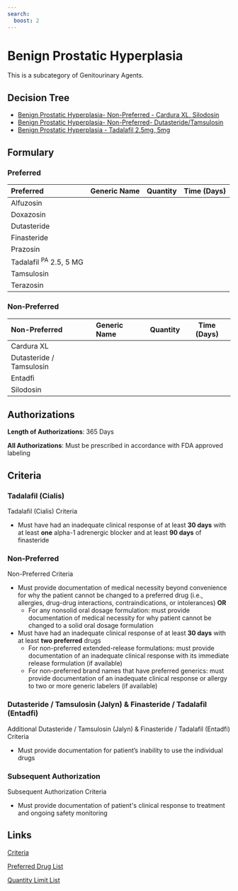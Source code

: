 ```yaml
---
search:
  boost: 2 
---
```


# Benign Prostatic Hyperplasia

This is a subcategory of Genitourinary Agents.

## Decision Tree

- [Benign Prostatic Hyperplasia- Non-Preferred - Cardura XL, Silodosin](https://forms.office.com.mcas.ms/pages/designpagev2.aspx?auth_pvr=OrgId&auth_upn=anttwaniqua.greer%40gainwelltechnologies.com&origin=OfficeDotCom&lang=en-US&sessionid=dba554c2-2c78-4f60-bee3-f837172c2546&route=GroupForms&subpage=design&id=nPhjxpvvj0G9PUHkbAzgaN9UYz8EqmlIs3_TYn4TbXBUNDhQUkMyNUdBTVNBN0FGUkhYMURDR1UyQSQlQCN0PWcu&topview=Preview)
- [Benign Prostatic Hyperplasia- Non-Preferred- Dutasteride/Tamsulosin](https://forms.office.com.mcas.ms/pages/designpagev2.aspx?auth_pvr=OrgId&auth_upn=anttwaniqua.greer%40gainwelltechnologies.com&origin=OfficeDotCom&lang=en-US&sessionid=dba554c2-2c78-4f60-bee3-f837172c2546&route=GroupForms&subpage=design&id=nPhjxpvvj0G9PUHkbAzgaN9UYz8EqmlIs3_TYn4TbXBUQklRWUMzMFFFQkM4VzE4Q1hBSzlZU1NDWCQlQCN0PWcu&topview=Preview)
- [Benign Prostatic Hyperplasia - Tadalafil 2.5mg, 5mg](https://forms.office.com.mcas.ms/pages/designpagev2.aspx?auth_pvr=OrgId&auth_upn=anttwaniqua.greer%40gainwelltechnologies.com&origin=OfficeDotCom&lang=en-US&sessionid=dba554c2-2c78-4f60-bee3-f837172c2546&route=GroupForms&subpage=design&id=nPhjxpvvj0G9PUHkbAzgaN9UYz8EqmlIs3_TYn4TbXBUNUs2SzRXTU9MTVhSVjc4NDdPNVRYQUJCNiQlQCN0PWcu&topview=Preview)

## Formulary

### Preferred

| Preferred                         | Generic Name | Quantity | Time (Days) |
|:----------------------------------|:-------------|:--------:|:-----------:|
| Alfuzosin                         |              |          |             |
| Doxazosin                         |              |          |             |
| Dutasteride                       |              |          |             |
| Finasteride                       |              |          |             |
| Prazosin                          |              |          |             |
| Tadalafil <sup>PA</sup> 2.5, 5 MG |              |          |             |
| Tamsulosin                        |              |          |             |
| Terazosin                         |              |          |             |

### Non-Preferred

| Non-Preferred            | Generic Name | Quantity | Time (Days) |
|:-------------------------|:-------------|:--------:|:-----------:|
| Cardura XL               |              |          |             |
| Dutasteride / Tamsulosin |              |          |             |
| Entadfi                  |              |          |             |
| Silodosin                |              |          |             |

## Authorizations

**Length of Authorizations**: 365 Days

**All Authorizations**: Must be prescribed in accordance with FDA approved labeling

## Criteria

### Tadalafil (Cialis)

Tadalafil (Cialis) Criteria

- Must have had an inadequate clinical response of at least **30 days** with at least **one** alpha-1 adrenergic blocker and at least **90 days** of finasteride

### Non-Preferred

Non-Preferred Criteria

- Must provide documentation of medical necessity beyond convenience for why the patient cannot be changed to a preferred drug (i.e., allergies, drug-drug interactions, contraindications, or intolerances) **OR**
    - For any nonsolid oral dosage formulation: must provide documentation of medical necessity for why patient cannot be changed to a solid oral dosage formulation
- Must have had an inadequate clinical response of at least **30 days** with at least **two preferred** drugs
    - For non-preferred extended-release formulations: must provide documentation of an inadequate clinical response with its immediate release formulation (if available)
    - For non-preferred brand names that have preferred generics: must provide documentation of an inadequate clinical response or allergy to two or more generic labelers (if available)

### Dutasteride / Tamsulosin (Jalyn) & Finasteride / Tadalafil (Entadfi)

Additional Dutasteride / Tamsulosin (Jalyn) & Finasteride / Tadalafil (Entadfi) Criteria

- Must provide documentation for patient’s inability to use the individual drugs

### Subsequent Authorization

Subsequent Authorization Criteria

- Must provide documentation of patient's clinical response to treatment and ongoing safety monitoring

## Links

[Criteria](https://pharmacy.medicaid.ohio.gov/sites/default/files/20230401_UPDL_Criteria%20_APPROVED.pdf#page=71)

[Preferred Drug List](https://pharmacy.medicaid.ohio.gov/sites/default/files/20230401_UPDL_v7_Approved.pdf#page=24)

[Quantity Limit List](https://pharmacy.medicaid.ohio.gov/sites/default/files/20230101_Ohio_Medicaid_Quantity_Document_APPROVED.pdf)
